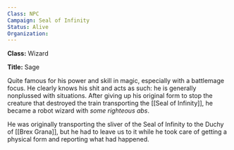 ```yaml
---
Class: NPC
Campaign: Seal of Infinity
Status: Alive
Organization: 
---
```

**Class:** Wizard

**Title:** Sage

Quite famous for his power and skill in magic, especially with a battlemage focus. He clearly knows his shit and acts as such: he is generally nonplussed with situations. After giving up his original form to stop the creature that destroyed the train transporting the [[Seal of Infinity]], he became a robot wizard with *some righteous abs*.

He was originally transporting the sliver of the Seal of Infinity to the Duchy of [[Brex Grana]], but he had to leave us to it while he took care of getting a physical form and reporting what had happened.
